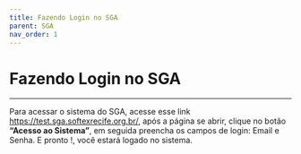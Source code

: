 ```yaml
---
title: Fazendo Login no SGA
parent: SGA
nav_order: 1
---
```


# Fazendo Login no SGA
---

Para acessar o sistema do SGA, acesse esse link https://test.sga.softexrecife.org.br/, após a página se abrir, clique no botão **“Acesso ao Sistema”**, em seguida preencha os campos de login: Email e Senha. E pronto !, você estará logado no sistema.


